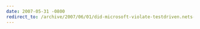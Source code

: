 ```yaml
---
date: 2007-05-31 -0800
redirect_to: /archive/2007/06/01/did-microsoft-violate-testdriven.nets-eula-to-defend-its-own-eula.aspx/
---
```


